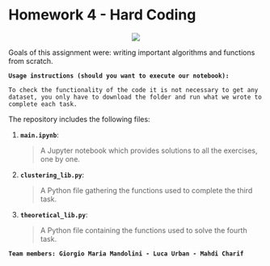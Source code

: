 # Homework 4 - Hard Coding

<p align="center">
<img src="https://pbs.twimg.com/media/DOX7X5fX0AAgcv9?format=jpg&name=900x900">
</p>

Goals of this assignment were: writing important algorithms and functions from scratch. 

__`Usage instructions (should you want to execute our notebook):`__

	To check the functionality of the code it is not necessary to get any dataset, you only have to download the folder and run what we wrote to complete each task.
 
The repository includes the following files:
1. __`main.ipynb`__: 
     > A Jupyter notebook which provides solutions to all the exercises, one by one.
      
2. __`clustering_lib.py`__:
      > A Python file gathering the functions used to complete the third task. 
      
3. __`theoretical_lib.py`__:
      > A Python file containing the functions used to solve the fourth task.

__`Team members: Giorgio Maria Mandolini - Luca Urban - Mahdi Charif `__
